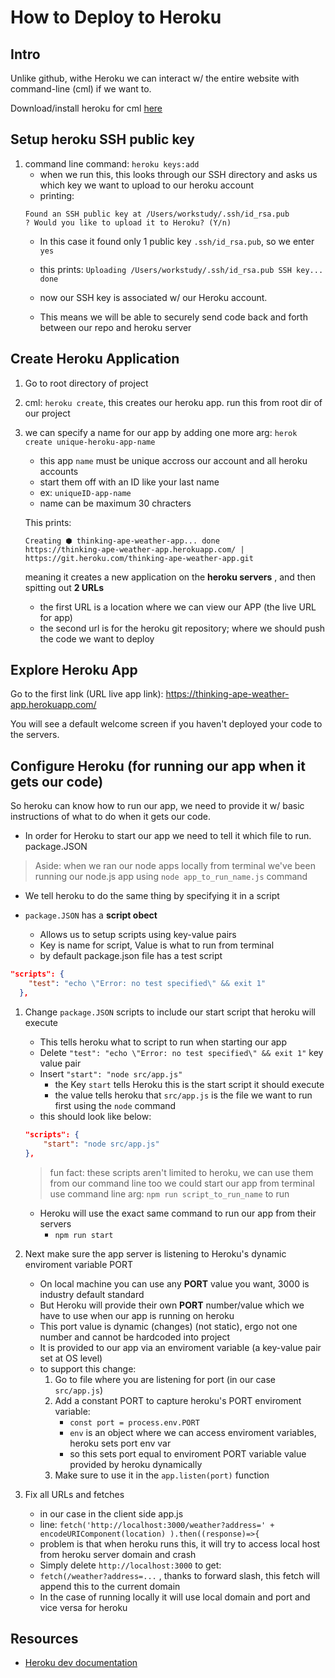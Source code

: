 # How to Deploy to Heroku

## Intro
Unlike github, withe Heroku we can interact w/ the entire website with command-line (cml) if we want to.

Download/install heroku for cml [here](https://devcenter.heroku.com/articles/heroku-cli)

## Setup heroku SSH public key
1. command line command: `heroku keys:add`
    * when we run this, this looks through our SSH directory and asks us which key we want to upload to our heroku account
    * printing:
    ``` terminal
    Found an SSH public key at /Users/workstudy/.ssh/id_rsa.pub
    ? Would you like to upload it to Heroku? (Y/n) 
    ```
    * In this case it found only 1 public key `.ssh/id_rsa.pub`, so we enter `yes`

    * this prints: `Uploading /Users/workstudy/.ssh/id_rsa.pub SSH key... done`
    * now our SSH key is associated w/ our Heroku account. 
    * This means we will be able to securely send code back and forth between our repo and heroku server


## Create Heroku Application 
1. Go to root directory of project

2. cml: `heroku create`, this creates our heroku app. run this from root dir of our project

3. we can specify a name for our app by adding one more arg: `herok create unique-heroku-app-name`
    * this app `name` must be unique accross our account and all heroku accounts
    * start them off with an ID like your last name
    * ex: `uniqueID-app-name`
    * name can be maximum 30 chracters

    This prints:
    ``` terminal
    Creating ⬢ thinking-ape-weather-app... done
    https://thinking-ape-weather-app.herokuapp.com/ | https://git.heroku.com/thinking-ape-weather-app.git
    ```

    meaning it creates a new application on the **heroku servers** , and then spitting out **2 URLs**
    * the first URL is a location where we can view our APP (the live URL for app)
    * the second url is for the heroku git repository; where we should push the code we want to deploy


## Explore Heroku App
Go to the first link (URL live app link):
https://thinking-ape-weather-app.herokuapp.com/

You will see a default welcome screen if you haven't deployed your code to the servers.

## Configure Heroku (for running our app when it gets our code)
So heroku can know how to run our app, we need to provide it w/ basic instructions
of what to do when it gets our code.
* In order for Heroku to start our app we need to tell it which file to run. package.JSON
> Aside: when we ran our node apps locally from terminal 
> we've been running our node.js app using `node app_to_run_name.js` command

* We tell heroku to do the same thing by specifying it in a script

* `package.JSON` has a **script obect**
    * Allows us to setup scripts using key-value pairs
    * Key is name for script, Value is what to run from terminal
    * by default package.json file has a test script

```json
"scripts": {
    "test": "echo \"Error: no test specified\" && exit 1"
  },
```

1. Change `package.JSON` scripts to include our start script that heroku will execute
    * This tells heroku what to script to run when starting our app
    * Delete `"test": "echo \"Error: no test specified\" && exit 1"` key value pair
    * Insert `"start": "node src/app.js"`
        * the Key `start` tells Heroku this is the start script it should execute
        * the value tells heroku that `src/app.js` is the file we want to run first using the `node` command
    * this should look like below:
    ```json
    "scripts": {
        "start": "node src/app.js"
    },
    ```
    > fun fact: these scripts aren't limited to heroku, we can use them from our command line too
    > we could start our app from terminal
    > use command line arg: `npm run script_to_run_name` to run 

    * Heroku will use the exact same command to run our app from their servers
        * `npm run start`

2. Next make sure the app server is listening to Heroku's dynamic enviroment variable PORT
    * On local machine you can use any **PORT** value you want, 3000 is industry default standard
    * But Heroku will provide their own **PORT** number/value which we have to use when our app is running on heroku
    * This port value is dynamic (changes) (not static), ergo not one number and cannot be hardcoded into project
    * It is provided to our app via an enviroment variable (a key-value pair set at OS level)
    * to support this change:
        1. Go to file where you are listening for port (in our case `src/app.js`)
        2. Add a constant PORT to capture heroku's PORT enviroment variable: 
            * `const port = process.env.PORT` 
            * `env` is an object where we can access enviroment variables, heroku sets port env var
            * so this sets port equal to enviroment PORT variable value provided by heroku dynamically
        3. Make sure to use it in the `app.listen(port)` function

3. Fix all URLs and fetches
    * in our case in the client side app.js
    * line: `fetch('http://localhost:3000/weather?address=' + encodeURIComponent(location) ).then((response)=>{`
    * problem is that when heroku runs this, it will try to access local host from heroku server domain and crash
    * Simply delete `http://localhost:3000` to get:
    * `fetch(/weather?address=...` , thanks to forward slash, this fetch will append this to the current domain
    * In the case of running locally it will use local domain and port and vice versa for heroku



## Resources
* [Heroku dev documentation](https://devcenter.heroku.com/)